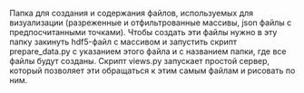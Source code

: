 Папка для создания и содержания файлов, используемых для визуализации (разреженные и отфильтрованные массивы, json файлы с предпосчитанными точками). Чтобы создать эти файлы нужно в эту папку закинуть hdf5-файл с массивом и запустить скрипт prepare_data.py с указанием этого файла и с названием папки, где все файлы будут созданы.
Скрипт views.py запускает простой сервер, который позволяет эти обращаться к этим самым файлам и рисовать по ним.